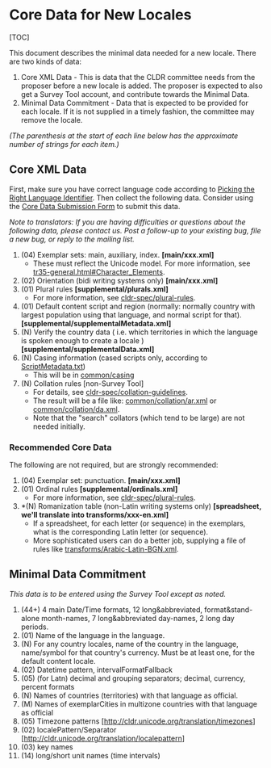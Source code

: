 # Core Data for New Locales

[TOC]

This document describes the minimal data needed for a new locale. There are two
kinds of data:

1.  Core XML Data - This is data that the CLDR committee needs from the proposer
    before a new locale is added. The proposer is expected to also get a Survey
    Tool account, and contribute towards the Minimal Data.
2.  Minimal Data Commitment - Data that is expected to be provided for each
    locale. If it is not supplied in a timely fashion, the committee may remove
    the locale.

*(The parenthesis at the start of each line below has the approximate number of
strings for each item.)*

## Core XML Data

First, make sure you have correct language code according to [Picking the Right
Language Identifier](../picking-the-right-language-code.md). Then collect the
following data. Consider using the [Core Data Submission Form](form.md) to
submit this data.

*Note to translators: If you are having difficulties or questions about the
following data, please contact us. Post a follow-up to your existing bug, file a
new bug, or reply to the mailing list.*

1.  (04) Exemplar sets: main, auxiliary, index. **\[main/xxx.xml\]**
    *   These must reflect the Unicode model. For more information, see
        [tr35-general.html#Character_Elements](http://www.unicode.org/reports/tr35/tr35-general.html#Character_Elements).
2.  (02) Orientation (bidi writing systems only) **\[main/xxx.xml\]**
3.  (01) Plural rules **\[supplemental/plurals.xml\]**
    *   For more information, see
        [cldr-spec/plural-rules](http://cldr.unicode.org/index/cldr-spec/plural-rules).
4.  (01) Default content script and region (normally: normally country with
    largest population using that language, and normal script for that).
    **\[supplemental/supplementalMetadata.xml\]**
5.  (N) Verify the country data ( i.e. which territories in which the language
    is spoken enough to create a locale )
    **\[supplemental/supplementalData.xml\]**
6.  (N) Casing information (cased scripts only, according to
    [ScriptMetadata.txt](http://www.unicode.org/repos/cldr/trunk/common/properties/scriptMetadata.txt))
    *   This will be in
        [common/casing](http://www.unicode.org/repos/cldr/trunk/common/casing/)
7.  (N) Collation rules \[non-Survey Tool\]
    *   For details, see
        [cldr-spec/collation-guidelines](http://cldr.unicode.org/index/cldr-spec/collation-guidelines).
    *   The result will be a file like:
        [common/collation/ar.xml](http://www.unicode.org/repos/cldr/trunk/common/collation/ar.xml)
        or
        [common/collation/da.xml](http://www.unicode.org/repos/cldr/trunk/common/collation/da.xml).
    *   Note that the "search" collators (which tend to be large) are not needed
        initially.

### Recommended Core Data

The following are not required, but are strongly recommended:

1.  (04) Exemplar set: punctuation. **\[main/xxx.xml\]**
2.  (01) Ordinal rules **\[supplemental/ordinals.xml\]**
    *   For more information, see
        [cldr-spec/plural-rules](http://cldr.unicode.org/index/cldr-spec/plural-rules).
3.  \*(N) Romanization table (non-Latin writing systems only) **\[spreadsheet,
    we'll translate into transforms/xxx-en.xml\]**
    *   If a spreadsheet, for each letter (or sequence) in the exemplars, what
        is the corresponding Latin letter (or sequence).
    *   More sophisticated users can do a better job, supplying a file of rules
        like
        [transforms/Arabic-Latin-BGN.xml](http://www.unicode.org/repos/cldr/trunk/common/transforms/Arabic-Latin-BGN.xml).

## Minimal Data Commitment

*This data is to be entered using the Survey Tool except as noted.*

1.  (44+) 4 main Date/Time formats, 12 long&abbreviated, format&stand-alone
    month-names, 7 long&abbreviated day-names, 2 long day periods.
2.  (01) Name of the language in the language.
3.  (N) For any country locales, name of the country in the language,
    name/symbol for that country's currency. Must be at least one, for the
    default content locale.
4.  (02) Datetime pattern, intervalFormatFallback
5.  (05) (for Latn) decimal and grouping separators; decimal, currency, percent
    formats
6.  (N) Names of countries (territories) with that language as official.
7.  (M) Names of exemplarCities in multizone countries with that language as
    official
8.  (05) Timezone patterns \[<http://cldr.unicode.org/translation/timezones>\]
9.  (02) localePattern/Separator
    \[<http://cldr.unicode.org/translation/localepattern>\]
10. (03) key names
11. (14) long/short unit names (time intervals)
